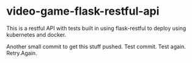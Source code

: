 # video-game-flask-restful-api
This is a restful API with tests built in using flask-restful to deploy using kubernetes and docker. 

Another small commit to get this stuff pushed.  Test commit. Test again. Retry.Again.
